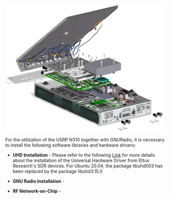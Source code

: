 <p align="center">
<img alt="USRP N310" src="https://github.com/jracevedob/Post-Shannon-SDR/blob/main/Installation/N310isoExplode.png" width="500">
</p>

For the utilization of the USRP N310 together with GNURadio, it is necessary to install the following software libraries and hardware drivers:

* **UHD Installation** - Please refer to the following [Link](https://files.ettus.com/manual/page_install.html) for more details about the installation of the Universal Hardware Driver from Ettus Research's SDR devices. For Ubuntu 20.04, the package libuhd003 has been replaced by the package libuhd3.15.0


* **GNU Radio Installation** - 



* **RF Network-on-Chip** - 
